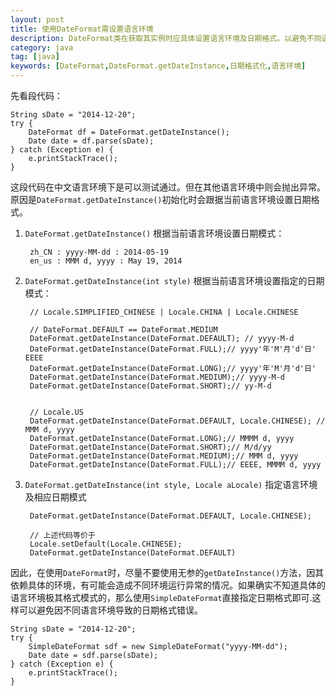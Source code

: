 ```yaml
---
layout: post
title: 使用DateFormat需设置语言环境
description: DateFormat类在获取其实例时应具体设置语言环境及日期格式。以避免不同语言环境发生解析错误的问题出现。
category: java
tag: [java]
keywords: [DateFormat,DateFormat.getDateInstance,日期格式化,语言环境]
---
```


先看段代码：

    String sDate = "2014-12-20";
    try {
        DateFormat df = DateFormat.getDateInstance();
        Date date = df.parse(sDate);
    } catch (Exception e) {
        e.printStackTrace();
    }

这段代码在中文语言环境下是可以测试通过。但在其他语言环境中则会抛出异常。原因是`DateFormat.getDateInstance()`初始化时会跟据当前语言环境设置日期格式。


1. `DateFormat.getDateInstance()` 根据当前语言环境设置日期模式：

        zh_CN : yyyy-MM-dd : 2014-05-19
        en_us : MMM d, yyyy : May 19, 2014


2. `DateFormat.getDateInstance(int style)` 根据当前语言环境设置指定的日期模式：

        // Locale.SIMPLIFIED_CHINESE | Locale.CHINA | Locale.CHINESE

        // DateFormat.DEFAULT == DateFormat.MEDIUM
        DateFormat.getDateInstance(DateFormat.DEFAULT); // yyyy-M-d
        DateFormat.getDateInstance(DateFormat.FULL);// yyyy'年'M'月'd'日' EEEE
        DateFormat.getDateInstance(DateFormat.LONG);// yyyy'年'M'月'd'日'
        DateFormat.getDateInstance(DateFormat.MEDIUM);// yyyy-M-d
        DateFormat.getDateInstance(DateFormat.SHORT);// yy-M-d


        // Locale.US
        DateFormat.getDateInstance(DateFormat.DEFAULT, Locale.CHINESE); // MMM d, yyyy
        DateFormat.getDateInstance(DateFormat.LONG);// MMMM d, yyyy
        DateFormat.getDateInstance(DateFormat.SHORT);// M/d/yy
        DateFormat.getDateInstance(DateFormat.MEDIUM);// MMM d, yyyy
        DateFormat.getDateInstance(DateFormat.FULL);// EEEE, MMMM d, yyyy


3. `DateFormat.getDateInstance(int style, Locale aLocale)` 指定语言环境及相应日期模式

        DateFormat.getDateInstance(DateFormat.DEFAULT, Locale.CHINESE);

        // 上述代码等价于
        Locale.setDefault(Locale.CHINESE);
        DateFormat.getDateInstance(DateFormat.DEFAULT)


因此，在使用`DateFormat`时，尽量不要使用无参的`getDateInstance()`方法，因其依赖具体的环境，有可能会造成不同环境运行异常的情况。如果确实不知道具体的语言环境极其格式模式的，那么使用`SimpleDateFormat`直接指定日期格式即可.这样可以避免因不同语言环境导致的日期格式错误。

    String sDate = "2014-12-20";
    try {
        SimpleDateFormat sdf = new SimpleDateFormat("yyyy-MM-dd");
        Date date = sdf.parse(sDate);
    } catch (Exception e) {
        e.printStackTrace();
    }
